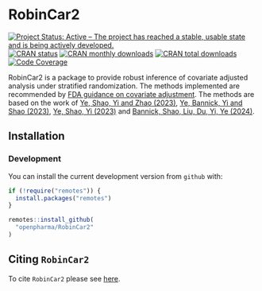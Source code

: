 
<!-- markdownlint-disable-file -->
<!-- README.md needs to be generated from README.Rmd. Please edit that file -->

# RobinCar2

<!-- badges: start -->

[![Project Status: Active – The project has reached a stable, usable
state and is being actively
developed.](https://www.repostatus.org/badges/latest/active.svg)](https://www.repostatus.org/#active)
[![CRAN
status](https://www.r-pkg.org/badges/version-last-release/RobinCar2)](https://www.r-pkg.org/badges/version-last-release/RobinCar2)
[![CRAN monthly
downloads](https://cranlogs.r-pkg.org/badges/RobinCar2)](https://cranlogs.r-pkg.org/badges/RobinCar2)
[![CRAN total
downloads](https://cranlogs.r-pkg.org/badges/grand-total/RobinCar2)](https://cranlogs.r-pkg.org/badges/grand-total/RobinCar2)
[![Code
Coverage](https://raw.githubusercontent.com/openpharma/RobinCar2/_xml_coverage_reports/data/main/badge.svg)](https://raw.githubusercontent.com/openpharma/RobinCar2/_xml_coverage_reports/data/main/coverage.xml)
<!-- badges: end -->  

RobinCar2 is a package to provide robust inference of covariate adjusted
analysis under stratified randomization. The methods implemented are
recommended by [FDA guidance on covariate adjustment](). The methods are
based on the work of [Ye, Shao, Yi and Zhao
(2023)](doi:10.1080/01621459.2022.2049278), [Ye, Bannick, Yi and Shao
(2023)](doi:10.1080/24754269.2023.2205802), [Ye, Shao, Yi
(2023)](doi:10.1093/biomet/asad045%3E) and [Bannick, Shao, Liu, Du, Yi,
Ye (2024)](doi:10.48550/arXiv.2306.10213).

## Installation

### Development

You can install the current development version from `github` with:

``` r
if (!require("remotes")) {
  install.packages("remotes")
}

remotes::install_github(
  "openpharma/RobinCar2"
)
```

## Citing `RobinCar2`

To cite `RobinCar2` please see
[here](https://openpharma.github.io/RobinCar2/main/authors.html#citation).

